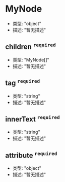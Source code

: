 # MyNode

*   类型: "object"
*   描述: "暂无描述"

## children <sup>`required`</sup>

*   类型: "MyNode\[]"
*   描述: "暂无描述"

## tag <sup>`required`</sup>

*   类型: "string"
*   描述: "暂无描述"

## innerText <sup>`required`</sup>

*   类型: "string"
*   描述: "暂无描述"

## attribute <sup>`required`</sup>

*   类型: "object"
*   描述: "暂无描述"
